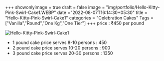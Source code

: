 +++
showonlyimage = true
draft = false
image = "img/portfolio/Hello-Kitty-Pink-Swirl-Cake1.WEBP"
date ="2022-08-07T16:14:30+05:30"
title = "Hello-Kitty-Pink-Swirl-Cake1"
categories = "Celebration Cakes"
Tags = ["Vanilla","Round","One Kg","One Tier"]
+++
price : ₹450 per pound
<!--more-->
![Hello-Kitty-Pink-Swirl-Cake1](/img/portfolio/Hello-Kitty-Pink-Swirl-Cake1.WEBP)
* 1 pound cake price serves 8-10 persons : 450
* 2 pound cake price serves 10-20 persons : 900
* 3 pound cake price serves 20-30 persons : 1350
